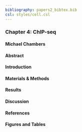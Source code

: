 ```yaml
---
bibliography: papers2_bibtex.bib
csl: styles/cell.csl
---
```


### Chapter 4: ChIP-seq
#### **Michael Chambers**


#### Abstract

#### Introduction

#### Materials & Methods

#### Results

#### Discussion

#### References

#### Figures and Tables